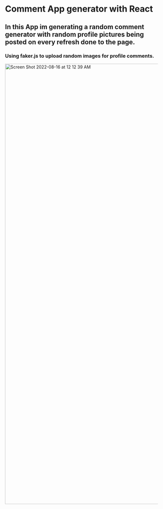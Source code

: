 <h1>Comment App generator with React</h1>

## In this App im generating a random comment generator with random profile pictures being posted on every refresh done to the page.


### Using faker.js to upload random images for profile comments.


<img width="1452" alt="Screen Shot 2022-08-16 at 12 12 39 AM" src="https://user-images.githubusercontent.com/100394905/184802719-b5d2ea3d-b909-4bf6-ac3e-aafefd05c346.png">
